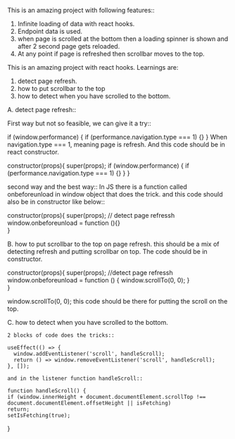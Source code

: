 This is an amazing project with following features::

1. Infinite loading of data with react hooks.
2. Endpoint data is used.
3. when page is scrolled at the bottom then a loading spinner is shown and after 2 second page gets reloaded.
4. At any point if page is refreshed then scrollbar moves to the top.



This is an amazing project with react hooks.
Learnings are:

1. detect page refresh.
2. how to put scrollbar to the top
3. how to detect when you have scrolled to the bottom.



A. detect page refresh::
   
   First way but not so feasible, we can give it a try::
   
   if (window.performance) {
      if (performance.navigation.type === 1) {}
   }
   When navigation.type === 1, meaning page is refresh. And this code should be in react constructor.
 
 constructor(props){
    super(props);
    if (window.performance) {
      if (performance.navigation.type === 1) {}
     }
   }
   
   second way and the best way::
    In JS there is a function called onbeforeunload in window object that does the trick. and this code should also be in 
    constructor like below::
    
   constructor(props){
      super(props);
      // detect page refressh
      window.onbeforeunload = function (){}    
    }
   
   
 B. how to put scrollbar to the top on page refresh.
    this should be a mix of detecting refresh and putting scrollbar on top. The code should be in constructor.
    
   constructor(props){
     super(props);
     //detect page refressh
     window.onbeforeunload = function () {
        window.scrollTo(0, 0);
     }    
  }
 
 window.scrollTo(0, 0);
 this code should be there for putting the scroll on the top.
 
 C. how to detect when you have scrolled to the bottom.
 
    2 blocks of code does the tricks::
    
    useEffect(() => {
      window.addEventListener('scroll', handleScroll);
      return () => window.removeEventListener('scroll', handleScroll);
    }, []);
  
    and in the listener function handleScroll::
    
    function handleScroll() {
    if (window.innerHeight + document.documentElement.scrollTop !== document.documentElement.offsetHeight || isFetching)             return;
    setIsFetching(true);
  }
